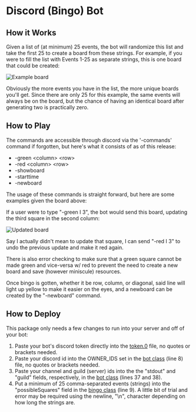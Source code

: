 # Discord (Bingo) Bot

## How it Works

Given a list of (at minimum) 25 events, the bot will randomize this list and take the first 25 to create a board from these strings. For example, if you were to fill the list with Events 1-25 as separate strings, this is one board that could be created:

![Example board](https://cdn.discordapp.com/attachments/854066615788109837/858904120336318474/github1new.png)

Obviously the more events you have in the list, the more unique boards you'll get. Since there are only 25 for this example, the same events will always be on the board, but the chance of having an identical board after generating two is practically zero.

## How to Play

The commands are accessible through discord via the '-commands' command if forgotten, but here's what it consists of as of this release:

* -green \<column> \<row>
* -red \<column> \<row>
* -showboard 
* -starttime
* -newboard
 
The usage of these commands is straight forward, but here are some examples given the board above:
  
If a user were to type "-green I 3", the bot would send this board, updating the third square in the second column: 
  
![Updated board](https://cdn.discordapp.com/attachments/854066615788109837/858903988722991115/github2new.png)
  
Say I actually didn't mean to update that square, I can send "-red I 3" to undo the previous update and make it red again.

There is also error checking to make sure that a green square cannot be made green and vice-versa w/ red to prevent the need to create a new board and save (however miniscule) resources.

Once bingo is gotten, whether it be row, column, or diagonal, said line will light up yellow to make it easier on the eyes, and a newboard can be created by the "-newboard" command.

## How to Deploy

This package only needs a few changes to run into your server and off of your bot:

1. Paste your bot's discord token directly into the [token.0](https://github.com/Ben-Dreslinski/DiscordBot/blob/main/lib/bot/token.0) file, no quotes or brackets needed.
2. Paste your discord id into the OWNER_IDS set in the [bot class](https://github.com/Ben-Dreslinski/DiscordBot/blob/main/lib/bot/__init__.py) (line 8) file, no quotes or brackets needed.
3. Paste your channel and guild (server) ids into the the "stdout" and "guild" fields, respectively, in the [bot class](https://github.com/Ben-Dreslinski/DiscordBot/blob/main/lib/bot/__init__.py) (lines 37 and 38).
4. Put a minimum of 25 comma-separated events (strings) into the "possibleSquares" field in the [bingo class](https://github.com/Ben-Dreslinski/DiscordBot/blob/main/lib/bingo/__init__.py) (line 9). A little bit of trial and error may be required using the newline, "\n", character depending on how long the strings are.
